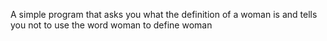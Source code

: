 A simple program that asks you what the definition of a woman is and tells you not to use the word woman to define woman
